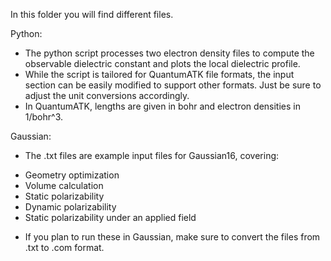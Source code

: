 In this folder you will find different files. 

Python:
* The python script processes two electron density files to compute the observable dielectric constant and plots the local dielectric profile. 
* While the script is tailored for QuantumATK file formats, the input section can be easily modified to support other formats. Just be sure to adjust the unit conversions accordingly. 
* In QuantumATK, lengths are given in bohr and electron densities in 1/bohr^3. 

Gaussian:
* The .txt files are example input files for Gaussian16, covering:
 - Geometry optimization
 - Volume calculation
 - Static polarizability
 - Dynamic polarizability
 - Static polarizability under an applied field
* If you plan to run these in Gaussian, make sure to convert the files from .txt to .com format.
